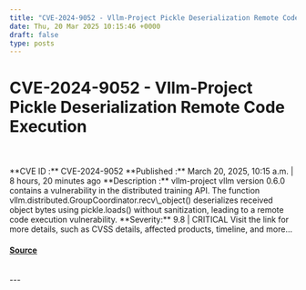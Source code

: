 ```yaml
---
title: "CVE-2024-9052 - Vllm-Project Pickle Deserialization Remote Code Execution"
date: Thu, 20 Mar 2025 10:15:46 +0000
draft: false
type: posts
---
```

# CVE-2024-9052 - Vllm-Project Pickle Deserialization Remote Code Execution

<br/>

<br/>
**CVE ID :** CVE-2024-9052  
**Published :** March 20, 2025, 10:15 a.m. | 8 hours, 20 minutes ago  
**Description :** vllm-project vllm version 0.6.0 contains a vulnerability in the distributed training API. The function vllm.distributed.GroupCoordinator.recv\_object() deserializes received object bytes using pickle.loads() without sanitization, leading to a remote code execution vulnerability.  
**Severity:** 9.8 | CRITICAL  
Visit the link for more details, such as CVSS details, affected products, timeline, and more...

#### [Source](https://cvefeed.io/vuln/detail/CVE-2024-9052)

<br/>
---
